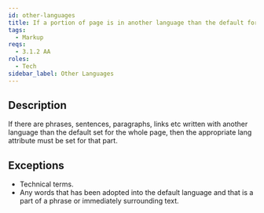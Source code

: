 ```yaml
---
id: other-languages
title: If a portion of page is in another language than the default for the page, set the appropriate language for it
tags:
  - Markup
reqs:
  - 3.1.2 AA
roles:
  - Tech
sidebar_label: Other Languages
---
```


## Description

If there are phrases, sentences, paragraphs, links etc written with another language than the default set for the whole page, then the appropriate lang attribute must be set for that part.

## Exceptions

- Technical terms.
- Any words that has been adopted into the default language and that is a part of a phrase or immediately surrounding text.
